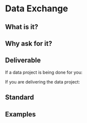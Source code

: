 # Data Exchange

## What is it?

## Why ask for it?

## Deliverable

If a data project is being done for you:

If you are delivering the data project:

## Standard

## Examples
